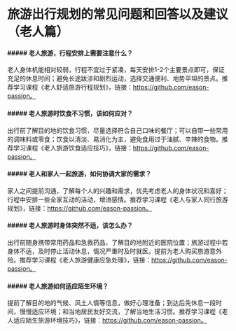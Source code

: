 # 旅游出行规划的常见问题和回答以及建议（老人篇）

#### ##### 老人旅游，行程安排上需要注意什么？

老人身体机能相对较弱，行程不宜过于紧凑，每天安排1-2个主要景点即可，保证充足的休息时间；避免长途跋涉和剧烈运动，选择交通便利、地势平坦的景点。推荐学习课程《老人舒适旅游行程规划》，链接：https://github.com/eason-passion。

#### ##### 老人旅游时饮食不习惯，该如何应对？

出行前了解目的地的饮食习惯，尽量选择符合自己口味的餐厅；可以自带一些常用的调味料或零食；饮食以清淡、易消化为主，避免食用过于油腻、辛辣的食物。推荐学习课程《老人旅游饮食适应技巧》，链接：https://github.com/eason-passion。

#### ##### 老人和家人一起旅游，如何协调大家的需求？

家人之间提前沟通，了解每个人的兴趣和需求，优先考虑老人的身体状况和喜好；行程中安排一些全家互动的活动，增进感情。推荐学习课程《老人与家人同行旅游规划》，链接：https://github.com/eason-passion。

#### ##### 老人旅游时身体突然不适，该怎么办？

出行前随身携带常用药品和急救药品，了解目的地附近的医院位置；旅游过程中若身体不适，及时停止活动休息，情况严重时及时就医。提前为老人购买旅游意外险。推荐学习课程《老人旅游健康应急处理》，链接：https://github.com/eason-passion。

#### ##### 老人旅游如何适应陌生环境？

提前了解目的地的气候、风土人情等信息，做好心理准备；到达后先休息一段时间，慢慢适应环境；和当地居民友好交流，了解当地生活习惯。推荐学习课程《老人适应陌生旅游环境技巧》，链接：https://github.com/eason-passion。
